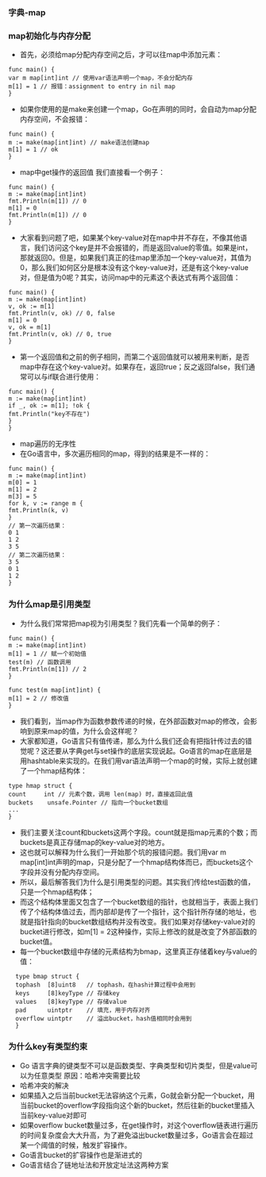 ### 字典-map
### map初始化与内存分配
* 首先，必须给map分配内存空间之后，才可以往map中添加元素：
```
func main() {
var m map[int]int // 使用var语法声明一个map，不会分配内存
m[1] = 1 // 报错：assignment to entry in nil map
}
```
* 如果你使用的是make来创建一个map，Go在声明的同时，会自动为map分配内存空间，不会报错：
```
func main() {
m := make(map[int]int) // make语法创建map
m[1] = 1 // ok
}
```

* map中get操作的返回值
  我们直接看一个例子：
```
func main() {
m := make(map[int]int)
fmt.Println(m[1]) // 0
m[1] = 0
fmt.Println(m[1]) // 0
}
```
* 大家看到问题了吧，如果某个key-value对在map中并不存在，不像其他语言，我们访问这个key是并不会报错的，而是返回value的零值。如果是int，那就返回0。但是，如果我们真正的往map里添加一个key-value对，其值为0，那么我们如何区分是根本没有这个key-value对，还是有这个key-value对，但是值为0呢？其实，访问map中的元素这个表达式有两个返回值：
```
func main() {
m := make(map[int]int)
v, ok := m[1]
fmt.Println(v, ok) // 0, false
m[1] = 0
v, ok = m[1]
fmt.Println(v, ok) // 0, true
}
```

* 第一个返回值和之前的例子相同，而第二个返回值就可以被用来判断，是否map中存在这个key-value对。如果存在，返回true；反之返回false，我们通常可以与if联合进行使用：
```
func main() {
m := make(map[int]int)
if _, ok := m[1]; !ok {
fmt.Println("key不存在")
}
}
``` 
* map遍历的无序性
* 在Go语言中，多次遍历相同的map，得到的结果是不一样的：
```
func main() {
m := make(map[int]int)
m[0] = 1
m[1] = 2
m[3] = 5
for k, v := range m {
fmt.Println(k, v)
}
// 第一次遍历结果：
0 1
1 2
3 5
// 第二次遍历结果：
3 5
0 1
1 2
}
``` 
### 为什么map是引用类型
* 为什么我们常常把map视为引用类型？我们先看一个简单的例子：
```
func main() {
m := make(map[int]int)
m[1] = 1 // 赋一个初始值
test(m) // 函数调用
fmt.Println(m[1]) // 2
}

func test(m map[int]int) {
m[1] = 2 // 修改值
}
``` 
* 我们看到，当map作为函数参数传递的时候，在外部函数对map的修改，会影响到原来map的值，为什么会这样呢？
* 大家都知道，Go语言只有值传递，那么为什么我们还会有把指针传过去的错觉呢？这还要从字典get与set操作的底层实现说起。Go语言的map在底层是用hashtable来实现的。在我们用var语法声明一个map的时候，实际上就创建了一个hmap结构体：
```
type hmap struct {
count     int // 元素个数，调用 len(map) 时，直接返回此值
buckets    unsafe.Pointer // 指向一个bucket数组
...
}
```

* 我们主要关注count和buckets这两个字段。count就是指map元素的个数；而buckets是真正存储map的key-value对的地方。
* 这也就可以解释为什么我们一开始那个坑的报错问题。我们用var m map[int]int声明的map，只是分配了一个hmap结构体而已，而buckets这个字段并没有分配内存空间。
* 所以，最后解答我们为什么是引用类型的问题。其实我们传给test函数的值，只是一个hmap结构体；
* 而这个结构体里面又包含了一个bucket数组的指针，也就相当于，表面上我们传了个结构体值过去，而内部却是传了一个指针，这个指针所存储的地址，也就是指针指向的bucket数组结构并没有改变。我们如果对存储key-value对的bucket进行修改，如m[1] = 2这种操作，实际上修改的就是改变了外部函数的bucket值。
* 每一个bucket数组中存储的元素结构为bmap，这里真正存储着key与value的值：
```
  type bmap struct {
  tophash  [8]uint8   // tophash，在hash计算过程中会用到
  keys     [8]keyType // 存储key
  values   [8]keyType // 存储value
  pad      uintptr    // 填充，用于内存对齐
  overflow uintptr    // 溢出bucket，hash值相同时会用到
  }
```
### 为什么key有类型约束
* Go 语言字典的键类型不可以是函数类型、字典类型和切片类型，但是value可以为任意类型 原因：哈希冲突需要比较
* 哈希冲突的解决
* 如果插入之后当前bucket无法容纳这个元素，Go就会新分配一个bucket，用当前bucket的overflow字段指向这个新的bucket，然后往新的bucket里插入当前key-value对即可
* 如果overflow bucket数量过多，在get操作时，对这个overflow链表进行遍历的时间复杂度会大大升高，为了避免溢出bucket数量过多，Go语言会在超过某一个阈值的时候，触发扩容操作。
* Go语言bucket的扩容操作也是渐进式的
* Go语言结合了链地址法和开放定址法这两种方案